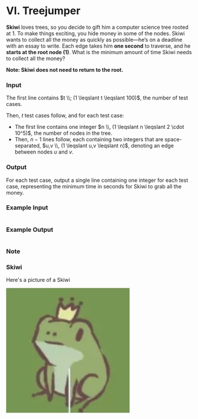 # VI. Treejumper

**Skiwi** loves trees, so you decide to gift him a computer science tree rooted at 1. To make things exciting, you hide money in some of the nodes. Skiwi wants to collect all the money as quickly as possible—he’s on a deadline with an essay to write. Each edge takes him **one second** to traverse, and he **starts at the root node (1)**. What is the minimum amount of time Skiwi needs to collect all the money? 

**Note: Skiwi does not need to return to the root.**

### Input
The first line contains $t \\; (1 \leqslant t \leqslant 100)$, the number of test cases.

Then, $t$ test cases follow, and for each test case:

- The first line contains one integer $n \\, (1 \leqslant n \leqslant 2 \cdot 10^5)$, the number of nodes in the tree.
- Then, $n-1$ lines follow, each containing two integers that are space-separated, $u,v \\, (1 \leqslant u,v \leqslant n)$, denoting an edge between nodes $u$ and $v$.


### Output
For each test case, output a single line containing one integer for each test case, representing the minimum time in seconds for Skiwi to grab all the money.

### Example Input
```

```

### Example Output
```

```

### Note

### Skiwi
Here's a picture of a Skiwi

![Skiwi](assets/skiwi.png)
